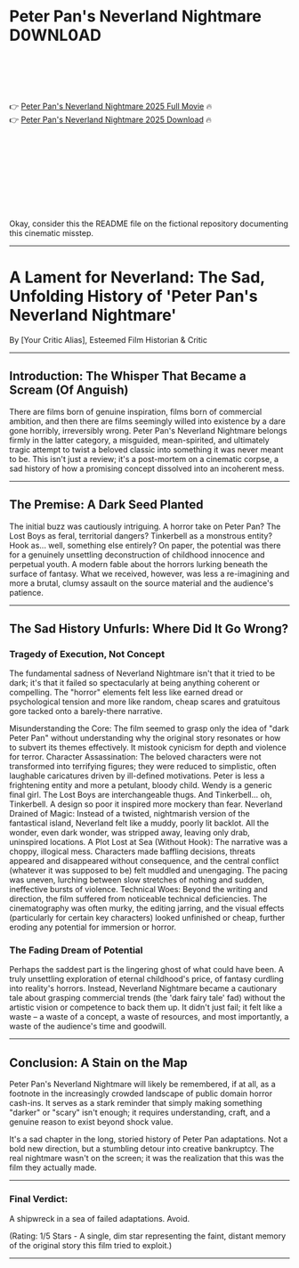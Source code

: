 # Peter Pan's Neverland Nightmare D0WNL0AD

<br><br><br><br>


👉 <a href="https://Alex-arfootlitent1978.github.io/xpoylnvszn/">Peter Pan's Neverland Nightmare 2025 Full Movie</a> 🔥
<br>
👉 <a href="https://Alex-arfootlitent1978.github.io/xpoylnvszn/">Peter Pan's Neverland Nightmare 2025 Download</a> 🔥


<br><br><br><br><br><br><br><br>


Okay, consider this the README file on the fictional repository documenting this cinematic misstep.

---

# A Lament for Neverland: The Sad, Unfolding History of 'Peter Pan's Neverland Nightmare'

By [Your Critic Alias], Esteemed Film Historian & Critic

---

## Introduction: The Whisper That Became a Scream (Of Anguish)

There are films born of genuine inspiration, films born of commercial ambition, and then there are films seemingly willed into existence by a dare gone horribly, irreversibly wrong. Peter Pan's Neverland Nightmare belongs firmly in the latter category, a misguided, mean-spirited, and ultimately tragic attempt to twist a beloved classic into something it was never meant to be. This isn't just a review; it's a post-mortem on a cinematic corpse, a sad history of how a promising concept dissolved into an incoherent mess.

---

## The Premise: A Dark Seed Planted

The initial buzz was cautiously intriguing. A horror take on Peter Pan? The Lost Boys as feral, territorial dangers? Tinkerbell as a monstrous entity? Hook as... well, something else entirely? On paper, the potential was there for a genuinely unsettling deconstruction of childhood innocence and perpetual youth. A modern fable about the horrors lurking beneath the surface of fantasy. What we received, however, was less a re-imagining and more a brutal, clumsy assault on the source material and the audience's patience.

---

## The Sad History Unfurls: Where Did It Go Wrong?

### Tragedy of Execution, Not Concept

The fundamental sadness of Neverland Nightmare isn't that it tried to be dark; it's that it failed so spectacularly at being anything coherent or compelling. The "horror" elements felt less like earned dread or psychological tension and more like random, cheap scares and gratuitous gore tacked onto a barely-there narrative.

   Misunderstanding the Core: The film seemed to grasp only the idea of "dark Peter Pan" without understanding why the original story resonates or how to subvert its themes effectively. It mistook cynicism for depth and violence for terror.
   Character Assassination: The beloved characters were not transformed into terrifying figures; they were reduced to simplistic, often laughable caricatures driven by ill-defined motivations. Peter is less a frightening entity and more a petulant, bloody child. Wendy is a generic final girl. The Lost Boys are interchangeable thugs. And Tinkerbell... oh, Tinkerbell. A design so poor it inspired more mockery than fear.
   Neverland Drained of Magic: Instead of a twisted, nightmarish version of the fantastical island, Neverland felt like a muddy, poorly lit backlot. All the wonder, even dark wonder, was stripped away, leaving only drab, uninspired locations.
   A Plot Lost at Sea (Without Hook): The narrative was a choppy, illogical mess. Characters made baffling decisions, threats appeared and disappeared without consequence, and the central conflict (whatever it was supposed to be) felt muddled and unengaging. The pacing was uneven, lurching between slow stretches of nothing and sudden, ineffective bursts of violence.
   Technical Woes: Beyond the writing and direction, the film suffered from noticeable technical deficiencies. The cinematography was often murky, the editing jarring, and the visual effects (particularly for certain key characters) looked unfinished or cheap, further eroding any potential for immersion or horror.

### The Fading Dream of Potential

Perhaps the saddest part is the lingering ghost of what could have been. A truly unsettling exploration of eternal childhood's price, of fantasy curdling into reality's horrors. Instead, Neverland Nightmare became a cautionary tale about grasping commercial trends (the 'dark fairy tale' fad) without the artistic vision or competence to back them up. It didn't just fail; it felt like a waste – a waste of a concept, a waste of resources, and most importantly, a waste of the audience's time and goodwill.

---

## Conclusion: A Stain on the Map

Peter Pan's Neverland Nightmare will likely be remembered, if at all, as a footnote in the increasingly crowded landscape of public domain horror cash-ins. It serves as a stark reminder that simply making something "darker" or "scary" isn't enough; it requires understanding, craft, and a genuine reason to exist beyond shock value.

It's a sad chapter in the long, storied history of Peter Pan adaptations. Not a bold new direction, but a stumbling detour into creative bankruptcy. The real nightmare wasn't on the screen; it was the realization that this was the film they actually made.

---

### Final Verdict:

A shipwreck in a sea of failed adaptations. Avoid.

(Rating: 1/5 Stars - A single, dim star representing the faint, distant memory of the original story this film tried to exploit.)

---

